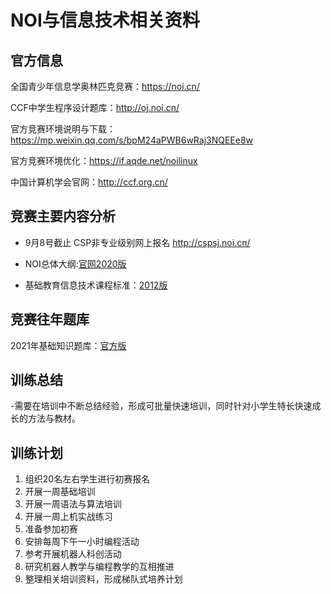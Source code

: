 # NOI与信息技术相关资料

## 官方信息

全国青少年信息学奥林匹克竞赛：https://noi.cn/

CCF中学生程序设计题库：http://oj.noi.cn/

官方竞赛环境说明与下载：https://mp.weixin.qq.com/s/bpM24aPWB6wRaj3NQEEe8w

官方竞赛环境优化：https://if.aqde.net/noilinux

中国计算机学会官网：http://ccf.org.cn/


## 竞赛主要内容分析
- 9月8号截止 CSP非专业级别网上报名 http://cspsj.noi.cn/

- NOI总体大纲:[官网2020版](https://m.aqde.net:89/pdfview/web/viewer.html?file=/resourceController/getResource/be2541d4-eb16-4561-a4d2-fe652685408c)

- 基础教育信息技术课程标准：[2012版](https://m.aqde.net:89/externalLinksController/chain/%E5%9F%BA%E7%A1%80%E6%95%99%E8%82%B2%E4%BF%A1%E6%81%AF%E6%8A%80%E6%9C%AF%E8%AF%BE%E7%A8%8B%E6%A0%87%E5%87%862012%E7%89%88.pdf?ckey=khpOMvOQ%2FsCDUw6LeYqPVsWsOZLSGkfI5xToHzUKT2ZZd2FdGf1Kkq7ZQ%2BnOzqPM)




## 竞赛往年题库

2021年基础知识题库：[官方版](https://m.aqde.net:89/pdfview/web/viewer.html?file=/resourceController/getResource/61b0facd-88fd-4d8d-af92-294195624774)


## 训练总结
-需要在培训中不断总结经验，形成可批量快速培训，同时针对小学生特长快速成长的方法与教材。


## 训练计划

1. 组织20名左右学生进行初赛报名
2. 开展一周基础培训
3. 开展一周语法与算法培训
4. 开展一周上机实战练习
5. 准备参加初赛
6. 安排每周下午一小时编程活动
7. 参考开展机器人科创活动
8. 研究机器人教学与编程教学的互相推进
9. 整理相关培训资料，形成梯队式培养计划
